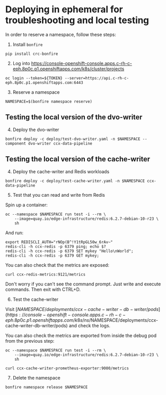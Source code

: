 # Deploying in ephemeral for troubleshooting and local testing

In order to reserve a namespace, follow these steps:

1. Install `bonfire`
```
pip install crc-bonfire
```

2. Log into https://console-openshift-console.apps.c-rh-c-eph.8p0c.p1.openshiftapps.com/k8s/cluster/projects

```
oc login --token=${TOKEN} --server=https://api.c-rh-c-eph.8p0c.p1.openshiftapps.com:6443
```

3. Reserve a namespace
```
NAMESPACE=$(bonfire namespace reserve)
```

## Testing the local version of the dvo-writer

4. Deploy the dvo-writer
```
bonfire deploy -c deploy/test-dvo-writer.yaml -n $NAMESPACE --component dvo-writer ccx-data-pipeline
```

## Testing the local version of the cache-writer

4. Deploy the cache-writer and Redis workloads
```
bonfire deploy -c deploy/test-cache-writer.yaml -n $NAMESPACE ccx-data-pipeline
```

5. Test that you can read and write from Redis

Spin up a container:

```
oc --namespace $NAMESPACE run test -i --rm \
    --image=quay.io/edge-infrastructure/redis:6.2.7-debian-10-r23 \
    sh
```

And run:
```
export REDISCLI_AUTH="rNOp(B^!Y1tRpGL50w_6rAv~"
redis-cli -h ccx-redis -p 6379 ping; echo $?
redis-cli -h ccx-redis -p 6379 SET mykey "Hello\nWorld";
redis-cli -h ccx-redis -p 6379 GET mykey;
```

You can also check that the metrics are exposed:
```
curl ccx-redis-metrics:9121/metrics
```

Don't worry if you can't see the command prompt. Just write and execute commands.
Then exit with CTRL+D.

6. Test the cache-writer

Visit [$NAMESPACE/deployments/ccx-cache-writer-db-writer/pods](https://console-openshift-console.apps.c-rh-c-eph.8p0c.p1.openshiftapps.com/k8s/ns/$NAMESPACE/deployments/ccx-cache-writer-db-writer/pods)
and check the logs.

You can also check the metrics are exported from inside the debug pod from the
previous step:

```
oc --namespace $NAMESPACE run test -i --rm \
    --image=quay.io/edge-infrastructure/redis:6.2.7-debian-10-r23 \
    sh

curl ccx-cache-writer-prometheus-exporter:9000/metrics
```

7. Delete the namespace
```
bonfire namespace release $NAMESPACE 
```
